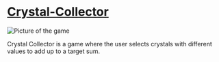 # [Crystal-Collector](https://garrettyoung510.github.io/Crystal-Collector/)

![Picture of the game](https://i.lensdump.com/i/WSu6pM.png)

Crystal Collector is a game where the user selects crystals with different values to add up to a target sum.

